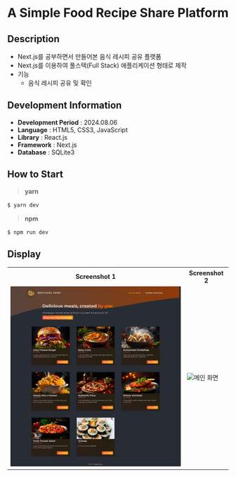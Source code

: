 # A Simple Food Recipe Share Platform

## Description

- Next.js를 공부하면서 만들어본 음식 레시피 공유 플랫폼
- Next.js를 이용하여 풀스택(Full Stack) 애플리케이션 형태로 제작
- 기능
  - 음식 레시피 공유 및 확인

## Development Information

- **Development Period** : 2024.08.06
- **Language** : HTML5, CSS3, JavaScript
- **Library** : React.js
- **Framework** : Next.js
- **Database** : SQLite3

## How to Start

> **yarn**

```bash
$ yarn dev
```

> **npm**

```bash
$ npm run dev
```

## Display

<table>
<tr>
  <th>Screenshot 1</th>
  <th>Screenshot 2</th>
</tr>
<tr>
  <td><img src="./picture1.png" alt="메인 화면" width=500 /></td>
  <td><img src="./picture2.gif" alt="메인 화면" width=580 /></td>
</tr>
</table>
